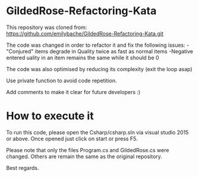 # GildedRose-Refactoring-Kata

This repository was cloned from:
https://github.com/emilybache/GildedRose-Refactoring-Kata.git


The code was changed in order to refactor it and fix the following issues:
-"Conjured" items degrade in Quality twice as fast as normal items
-Negative entered uality in an item remains the same while it should be 0

The code was also optimised by reducing its complexity (exit the loop asap)

Use private function to avoid code repetition.

Add comments to make it clear for future developers :)

# How to execute it

To run this code, please open the Csharp/csharp.sln via visual studio 2015 or above.
Once opened just click on start or press F5.

Please note that only the files Program.cs and GildedRose.cs were changed. Others are remain the same as the original repository.

Best regards.
